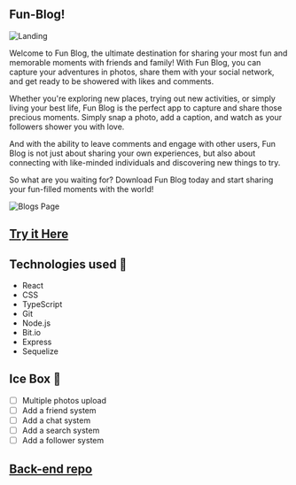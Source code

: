 ## Fun-Blog!
![Landing]() 

Welcome to Fun Blog, the ultimate destination for sharing your most fun and memorable moments with friends and family! With Fun Blog, you can capture your adventures in photos, share them with your social network, and get ready to be showered with likes and comments.

Whether you're exploring new places, trying out new activities, or simply living your best life, Fun Blog is the perfect app to capture and share those precious moments. Simply snap a photo, add a caption, and watch as your followers shower you with love.

And with the ability to leave comments and engage with other users, Fun Blog is not just about sharing your own experiences, but also about connecting with like-minded individuals and discovering new things to try.

So what are you waiting for? Download Fun Blog today and start sharing your fun-filled moments with the world!

![Blogs Page]()

## [Try it Here](https://fun-blog.netlify.app/) 

## Technologies used 💾

- React
- CSS
- TypeScript
- Git
- Node.js
- Bit.io
- Express
- Sequelize

## Ice Box 🧊

- [ ] Multiple photos upload
- [ ] Add a friend system
- [ ] Add a chat system
- [ ] Add a search system
- [ ] Add a follower system

## [Back-end repo](https://github.com/WarmSkin/Fun-Blog-Back-End)